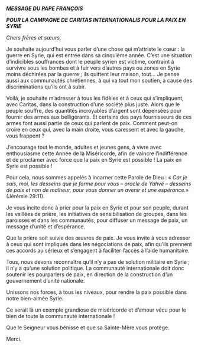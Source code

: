 ***MESSAGE DU PAPE FRANÇOIS***

***POUR LA CAMPAGNE DE CARITAS INTERNATIONALIS POUR LA PAIX EN SYRIE***

*Chers frères et sœurs,*

Je souhaite aujourd’hui vous parler d’une chose qui m’attriste le cœur : la guerre en Syrie, qui est entrée dans sa cinquième année. C’est une situation d’indicibles souffrances dont le peuple syrien est victime, contraint à survivre sous les bombes et à fuir vers d’autres pays ou zones en Syrie moins déchirées par la guerre ; ils quittent leur maison, tout… Je pense aussi aux communautés chrétiennes, à qui va tout mon soutien, à cause des discriminations qu’ils ont à subir.

Voilà, je souhaite m’adresser à tous les fidèles et à ceux qui s’impliquent, avec Caritas, dans la construction d’une société plus juste. Alors que le peuple souffre, des quantités incroyables d’argent sont dépensées pour fournir des armes aux belligérants. Et certains des pays fournisseurs de ces armes font aussi partie de ceux qui parlent de paix. Comment peut-on croire en ceux qui, avec la main droite, vous caressent et avec la gauche, vous frappent ?

J’encourage tout le monde, adultes et jeunes gens, à vivre avec enthousiasme cette Année de la Miséricorde, afin de vaincre l’indifférence et de proclamer avec force que la paix en Syrie est possible ! La paix en Syrie est possible !

Pour cela, nous sommes appelés à incarner cette Parole de Dieu : « *Car je sais, moi, les desseins que je forme pour vous – oracle de Yahvé – desseins de paix et non de malheur, pour vous donner un avenir et une espérance.*» (Jérémie 29:11).

Je vous incite donc à prier pour la paix en Syrie et pour son peuple, durant les veillées de prière, les initiatives de sensibilisation de groupes, dans les paroisses et dans les communautés, pour diffuser un message de paix, un message d’unité et d’espérance.

Que la prière soit suivie des œuvres de paix. Je vous invite à vous adresser à ceux qui sont impliqués dans les négociations de paix, afin qu’ils prennent ces accords au sérieux et s’engagent à faciliter l’accès à l’aide humanitaire.

Tous, nous devons reconnaître qu’il n’y a pas de solution militaire en Syrie ; il n’y a qu’une solution politique. La communauté internationale doit donc soutenir les pourparlers de paix, en direction de la construction d’un gouvernement d’unité nationale.

Unissons nos forces, à tous les niveaux, pour rendre la paix possible dans notre bien-aimée Syrie.

Ce serait là un exemple grandiose de miséricorde et d’amour vécu pour le bien de toute la communauté internationale !

Que le Seigneur vous bénisse et que sa Sainte-Mère vous protège.

Merci.